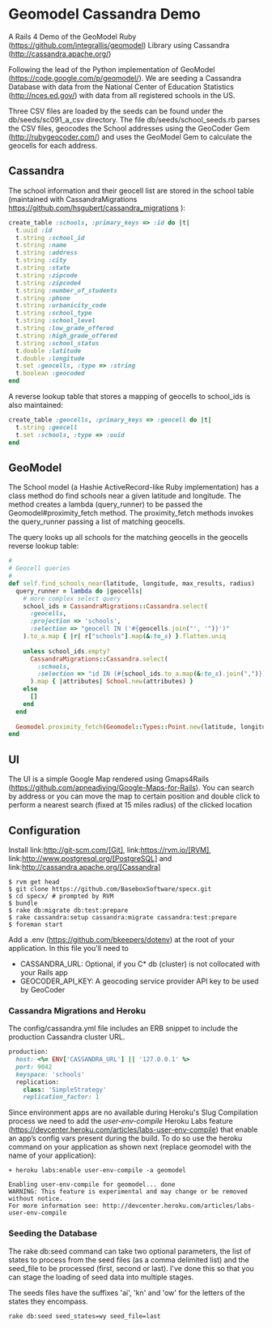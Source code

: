 # Geomodel Cassandra Demo

A Rails 4 Demo of the GeoModel Ruby (https://github.com/integrallis/geomodel) Library using Cassandra (http://cassandra.apache.org/)

Following the lead of the Python implementation of GeoModel (https://code.google.com/p/geomodel/). 
We are seeding a Cassandra Database with data from the National Center of Education Statistics (http://nces.ed.gov/) with
data from all registered schools in the US. 

Three CSV files are loaded by the seeds can be found under the db/seeds/sc091_a_csv directory. The file db/seeds/school_seeds.rb
parses the CSV files, geocodes the School addresses using the GeoCoder Gem (http://rubygeocoder.com/) and uses the GeoModel Gem to calculate the geocells for each address.

## Cassandra

The school information and their geocell list are stored in the school table (maintained with CassandraMigrations https://github.com/hsgubert/cassandra_migrations ):

```ruby
create_table :schools, :primary_keys => :id do |t|
  t.uuid :id
  t.string :school_id
  t.string :name
  t.string :address
  t.string :city
  t.string :state
  t.string :zipcode
  t.string :zipcode4
  t.string :number_of_students
  t.string :phone
  t.string :urbanicity_code
  t.string :school_type
  t.string :school_level
  t.string :low_grade_offered
  t.string :high_grade_offered
  t.string :school_status
  t.double :latitude
  t.double :longitude
  t.set :geocells, :type => :string
  t.boolean :geocoded
end
```

A reverse lookup table that stores a mapping of geocells to school_ids is also maintained:

```ruby
create_table :geocells, :primary_keys => :geocell do |t|
  t.string :geocell
  t.set :schools, :type => :uuid
end
```

## GeoModel

The School model (a Hashie ActiveRecord-like Ruby implementation) has a class method do find schools near a given latitude and longitude.
The method creates a lambda (query_runner) to be passed the Geomodel#proximity_fetch method. The proximity_fetch methods invokes the query_runner passing a list of matching geocells.

The query looks up all schools for the matching geocells in the geocells reverse lookup table:

```ruby
#
# Geocell queries
#
def self.find_schools_near(latitude, longitude, max_results, radius)
  query_runner = lambda do |geocells|
    # more complex select query 
    school_ids = CassandraMigrations::Cassandra.select(
      :geocells, 
      :projection => 'schools',
      :selection => "geocell IN ('#{geocells.join("', '")}')"
    ).to_a.map { |r| r["schools"].map(&:to_s) }.flatten.uniq
    
    unless school_ids.empty?
      CassandraMigrations::Cassandra.select(
        :schools,
        :selection => "id IN (#{school_ids.to_a.map(&:to_s).join(",")})"
      ).map { |attributes| School.new(attributes) }
    else
      []
    end
  end
  
  Geomodel.proximity_fetch(Geomodel::Types::Point.new(latitude, longitude), query_runner, max_results, radius)
end
```

## UI

The UI is a simple Google Map rendered using Gmaps4Rails (https://github.com/apneadiving/Google-Maps-for-Rails). You can
search by address or you can move the map to certain position and double click to perform a nearest search (fixed at 15 miles radius)
of the clicked location

## Configuration

Install link:http://git-scm.com/[Git],  link:https://rvm.io/[RVM], link:http://www.postgresql.org/[PostgreSQL] and link:http://cassandra.apache.org/[Cassandra]


```shell
$ rvm get head
$ git clone https://github.com/BaseboxSoftware/specx.git
$ cd specx/ # prompted by RVM
$ bundle
$ rake db:migrate db:test:prepare
$ rake cassandra:setup cassandra:migrate cassandra:test:prepare
$ foreman start
```

Add a .env (https://github.com/bkeepers/dotenv) at the root of your application. In this file you'll need to

* CASSANDRA_URL: Optional, if you C* db (cluster) is not collocated with your Rails app
* GEOCODER_API_KEY: A geocoding service provider API key to be used by GeoCoder

### Cassandra Migrations and Heroku

The config/cassandra.yml file includes an ERB snippet to include the production Cassandra cluster URL. 

```ruby
production:
  host: <%= ENV['CASSANDRA_URL'] || '127.0.0.1' %>
  port: 9042
  keyspace: 'schools'
  replication:
    class: 'SimpleStrategy'
    replication_factor: 1
```

Since environment apps are no available during Heroku's Slug Compilation process we need to add the *user-env-compile* Heroku Labs
feature (https://devcenter.heroku.com/articles/labs-user-env-compile) that enable an app’s config vars present during the build. 
To do so use the heroku command on your application as shown next (replace geomodel with the name of your application):

```shell
+ heroku labs:enable user-env-compile -a geomodel

Enabling user-env-compile for geomodel... done
WARNING: This feature is experimental and may change or be removed without notice.
For more information see: http://devcenter.heroku.com/articles/labs-user-env-compile
```

### Seeding the Database

The rake db:seed command can take two optional parameters, the list of states to process from the seed files (as a comma delimited list) and
the seed_file to be processed (first, second or last). I've done this so that you can stage the loading of seed data into multiple stages.

The seeds files have the suffixes 'ai', 'kn' and 'ow' for the letters of the states they encompass.

```shell
rake db:seed seed_states=wy seed_file=last
```







